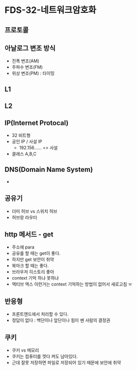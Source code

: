 FDS-32-네트워크암호화
========

## 프로토콜



## 아날로그 변조 방식
- 진폭 변조(AM)
- 주파수 변조(FM)
- 위상 변조(PM) : 타이밍


## L1
## L2

## IP(Internet Protocal)
- 32 비트형
- 공인 IP / 사설 IP
  - 192.156...... => 사설
- 클래스 A,B,C

## DNS(Domain Name System)
- 

## 공유기
- 더미 허브 vs 스위치 허브
- 허브랑 라우터

## http 메서드 - get
- 주소에 para 
- 공유를 할 때는 get이 좋다. 
- 하지만 get 보안이 취약
- 북마크 할 때는 좋다.
- 브라우저 히스토리 좋아
- context 기억 하냐 못하냐
- 엑티브 엑스 이런거는 context 기억하는 방법이 없어서 새로고침 ㅠ

## 반응형
- 프론트엔드에서 처리할 수 있다.
- 정답이 없다 : 백단이나 앞단이나 힘이 쎈 사람의 결정권

## 쿠키
- 쿠키 vs 메모리
- 쿠키는 컴퓨터를 껏다 켜도 남아있다. 
- 근데 잘못 저장하면 파일로 저장되어 있기 때문에 보안에 취약
